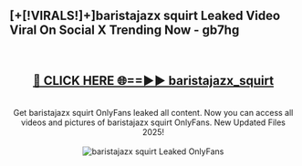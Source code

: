 <h2>[+[!VIRALS!]+]baristajazx squirt Leaked Video Viral On Social X Trending Now - gb7hg</h2>
<br>
<div align="center">
<h2><a href="https://libra.edu.pl?baristajazx_squirt" rel="nofollow">🔴 CLICK HERE 🌐==►► baristajazx_squirt</a></h2>
<br>
Get baristajazx squirt OnlyFans leaked all content. Now you can access all videos and pictures of baristajazx squirt OnlyFans. New Updated Files 2025!
<br>
<br>
<a href="https://libra.edu.pl?baristajazx_squirt" rel="nofollow" data-target="animated-image.originalLink"><img src="https://i.ibb.co.com/WyWwxjT/player-gif2.gif" alt="baristajazx squirt Leaked OnlyFans" style="max-width: 100%; display: inline-block;" data-target="animated-image.originalImage"></a>
</div>
<br>